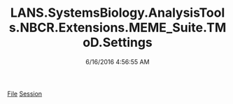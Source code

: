 ﻿---
title: LANS.SystemsBiology.AnalysisTools.NBCR.Extensions.MEME_Suite.TMoD.Settings
date: 6/16/2016 4:56:55 AM
---

[File](T-LANS.SystemsBiology.AnalysisTools.NBCR.Extensions.MEME_Suite.TMoD.Settings.File.html)
[Session](T-LANS.SystemsBiology.AnalysisTools.NBCR.Extensions.MEME_Suite.TMoD.Settings.Session.html)
